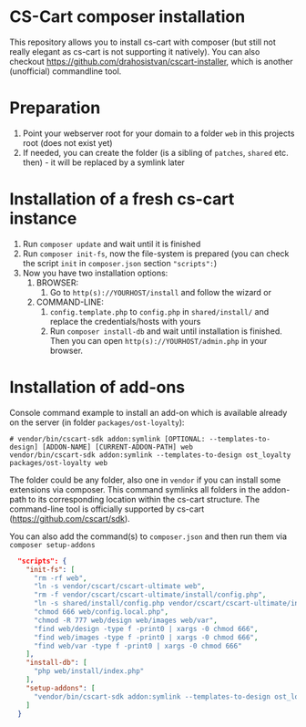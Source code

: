 # CS-Cart composer installation
This repository allows you to install cs-cart with composer (but still not really elegant as cs-cart is not supporting it natively). You can also checkout https://github.com/drahosistvan/cscart-installer, which is another (unofficial) commandline tool.

# Preparation
1. Point your webserver root for your domain to a folder `web` in this projects root (does not exist yet)
1. If needed, you can create the folder (is a sibling of `patches`, `shared` etc. then) - it will be replaced by a symlink later

# Installation of a fresh cs-cart instance
1. Run `composer update` and wait until it is finished
1. Run `composer init-fs`, now the file-system is prepared (you can check the script `init` in `composer.json` section `"scripts":`)
1. Now you have two installation options:
   1. BROWSER: 
       1. Go to `http(s)://YOURHOST/install` and follow the wizard or
   1. COMMAND-LINE:
       1. `config.template.php` to `config.php` in `shared/install/` and replace the credentials/hosts with yours
       1. Run `composer install-db` and wait until installation is finished. Then you can open `http(s)://YOURHOST/admin.php` in your browser.

# Installation of add-ons
Console command example to install an add-on which is available already on the server (in folder `packages/ost-loyalty`):
```
# vendor/bin/cscart-sdk addon:symlink [OPTIONAL: --templates-to-design] [ADDON-NAME] [CURRENT-ADDON-PATH] web
vendor/bin/cscart-sdk addon:symlink --templates-to-design ost_loyalty packages/ost-loyalty web
```
The folder could be any folder, also one in `vendor` if you can install some extensions via composer. 
This command symlinks all folders in the addon-path to its corresponding location within the cs-cart structure. 
The command-line tool is officially supported by cs-cart (https://github.com/cscart/sdk).

You can also add the command(s) to `composer.json` and then run them via `composer setup-addons`
```json
  "scripts": {
    "init-fs": [
      "rm -rf web",
      "ln -s vendor/cscart/cscart-ultimate web",
      "rm -f vendor/cscart/cscart-ultimate/install/config.php",
      "ln -s shared/install/config.php vendor/cscart/cscart-ultimate/install/config.php",
      "chmod 666 web/config.local.php",
      "chmod -R 777 web/design web/images web/var",
      "find web/design -type f -print0 | xargs -0 chmod 666",
      "find web/images -type f -print0 | xargs -0 chmod 666",
      "find web/var -type f -print0 | xargs -0 chmod 666"
    ],
    "install-db": [
      "php web/install/index.php"
    ],
    "setup-addons": [
      "vendor/bin/cscart-sdk addon:symlink --templates-to-design ost_loyalty packages/ost-loyalty web"
    ]
  }
```